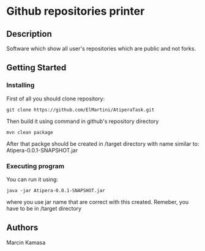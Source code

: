 # Github repositories printer

## Description

Software which show all user's repositories which are public and not forks.

## Getting Started

### Installing

First of all you should clone repository:
```
git clone https://github.com/ElMartini/AtiperaTask.git
```

Then build it using command in github's repository directory
```
mvn clean package
```
After that packge should be created in /target directory with name similar to: Atipera-0.0.1-SNAPSHOT.jar


### Executing program

You can run it using:
```
java -jar Atipera-0.0.1-SNAPSHOT.jar
```
where you use jar name that are correct with this created. Remeber, you have to be in /target directory


## Authors

Marcin Kamasa
